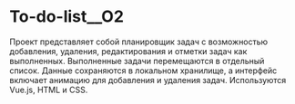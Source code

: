 # To-do-list\_\_O2

Проект представляет собой планировщик задач с возможностью добавления, удаления, редактирования и отметки задач как выполненных. Выполненные задачи перемещаются в отдельный список. Данные сохраняются в локальном хранилище, а интерфейс включает анимацию для добавления и удаления задач. Используются Vue.js, HTML и CSS.
